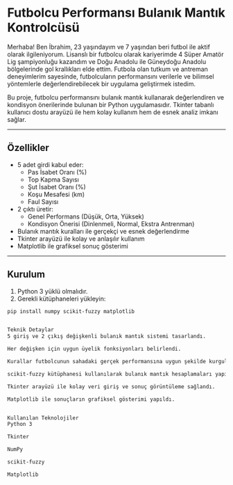 # Futbolcu Performansı Bulanık Mantık Kontrolcüsü

Merhaba! Ben İbrahim, 23 yaşındayım ve 7 yaşından beri futbol ile aktif olarak ilgileniyorum. Lisanslı bir futbolcu olarak kariyerimde 4 Süper Amatör Lig şampiyonluğu kazandım ve Doğu Anadolu ile Güneydoğu Anadolu bölgelerinde gol krallıkları elde ettim. Futbola olan tutkum ve antreman deneyimlerim sayesinde, futbolcuların performansını verilerle ve bilimsel yöntemlerle değerlendirebilecek bir uygulama geliştirmek istedim.

Bu proje, futbolcu performansını bulanık mantık kullanarak değerlendiren ve kondisyon önerilerinde bulunan bir Python uygulamasıdır. Tkinter tabanlı kullanıcı dostu arayüzü ile hem kolay kullanım hem de esnek analiz imkanı sağlar.

---

## Özellikler

- 5 adet girdi kabul eder:  
  - Pas İsabet Oranı (%)  
  - Top Kapma Sayısı  
  - Şut İsabet Oranı (%)  
  - Koşu Mesafesi (km)  
  - Faul Sayısı  
- 2 çıktı üretir:  
  - Genel Performans (Düşük, Orta, Yüksek)  
  - Kondisyon Önerisi (Dinlenmeli, Normal, Ekstra Antrenman)  
- Bulanık mantık kuralları ile gerçekçi ve esnek değerlendirme  
- Tkinter arayüzü ile kolay ve anlaşılır kullanım  
- Matplotlib ile grafiksel sonuç gösterimi  

---

## Kurulum

1. Python 3 yüklü olmalıdır.  
2. Gerekli kütüphaneleri yükleyin:

```bash
pip install numpy scikit-fuzzy matplotlib


Teknik Detaylar
5 giriş ve 2 çıkış değişkenli bulanık mantık sistemi tasarlandı.

Her değişken için uygun üyelik fonksiyonları belirlendi.

Kurallar futbolcunun sahadaki gerçek performansına uygun şekilde kurgulandı.

scikit-fuzzy kütüphanesi kullanılarak bulanık mantık hesaplamaları yapıldı.

Tkinter arayüzü ile kolay veri giriş ve sonuç görüntüleme sağlandı.

Matplotlib ile sonuçların grafiksel gösterimi yapıldı.


Kullanılan Teknolojiler
Python 3

Tkinter

NumPy

scikit-fuzzy

Matplotlib



